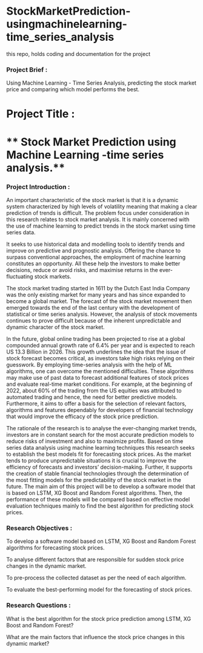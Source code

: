 # StockMarketPrediction-usingmachinelearning-time_series_analysis
  this repo, holds coding and documentation for the project 


  ### Project Brief :

  
  Using Machine Learning - Time Series Analysis, predicting the stock market price and comparing which model performs the best. 

  

  # Project Title :
  

  # ** Stock Market Prediction using Machine Learning -time series analysis.**

  ### Project Introduction :

  An important characteristic of the stock market is that it is a dynamic system characterized by high levels of volatility meaning that making a clear prediction of trends is difficult. The problem focus under consideration in this research relates to stock market analysis. It is mainly concerned with the use of machine learning to predict trends in the stock market using time series data. 
  
  
  
  It seeks to use historical data and modelling tools to identify trends and improve on predictive and prognostic analysis. Offering the chance to surpass conventional approaches, the employment of machine learning constitutes an opportunity. All these help the investors to make better decisions, reduce or avoid risks, and maximise returns in the ever-fluctuating stock markets.




The stock market trading started in 1611 by the Dutch East India Company was the only existing market for many years and has since expanded to become a global market. The forecast of the stock market movement then emerged towards the end of the last century with the development of statistical or time series analysis. However, the analysis of stock movements continues to prove difficult because of the inherent unpredictable and dynamic character of the stock market.


In the future, global online trading has been projected to rise at a global compounded annual growth rate of 6.4% per year and is expected to reach US 13.3 Billion in 2026. This growth underlines the idea that the issue of stock forecast becomes critical, as investors take high risks relying on their guesswork. By employing time-series analysis with the help of ML algorithms, one can overcome the mentioned difficulties. These algorithms may make use of past data to forecast additional features of stock prices and evaluate real-time market conditions. For example, at the beginning of 2022, about 60% of the trading from the US equities was attributed to automated trading and hence, the need for better predictive models. Furthermore, it aims to offer a basis for the selection of relevant factors, algorithms and features dependably for developers of financial technology that would improve the efficacy of the stock price prediction.




The rationale of the research is to analyse the ever-changing market trends, investors are in constant search for the most accurate prediction models to reduce risks of investment and also to maximize profits. Based on time series data analysis using machine learning techniques this research seeks to establish the best models fit for forecasting stock prices. As the market tends to produce unpredictable situations it is crucial to improve the efficiency of forecasts and investors’ decision-making. Further, it supports the creation of stable financial technologies through the determination of the most fitting models for the predictability of the stock market in the future. The main aim of this project will be to develop a software model that is based on LSTM, XG Boost and Random Forest algorithms. Then, the performance of these models will be compared based on effective model evaluation techniques mainly to find the best algorithm for predicting stock prices.    


  
 ### Research Objectives :

 To develop a software model based on LSTM, XG Boost and Random Forest algorithms for forecasting stock prices. 
 
To analyse different factors that are responsible for sudden stock price changes in the dynamic market. 

To pre-process the collected dataset as per the need of each algorithm.  


To evaluate the best-performing model for the forecasting of stock prices.




 ### Research Questions :

 What is the best algorithm for the stock price prediction among LSTM, XG Boost and Random Forest? 
 
What are the main factors that influence the stock price changes in this dynamic market? 

